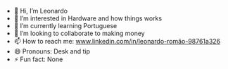 - 👋 Hi, I’m Leonardo
- 👀 I’m interested in Hardware and how things works
- 🌱 I’m currently learning Portuguese
- 💞️ I’m looking to collaborate to making money
- 📫 How to reach me: www.linkedin.com/in/leonardo-romão-98761a326
- 😄 Pronouns: Desk and tip
- ⚡ Fun fact: None



